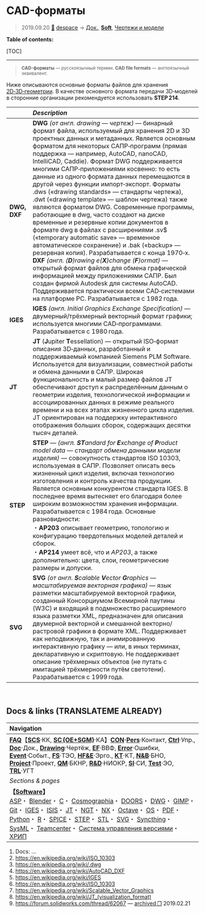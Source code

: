 # CAD-форматы
> 2019.09.20 [🚀](../index/index.md) [despace](index.md) → [Док.](doc.md), **[Soft](soft.md)**, [Чертежи и модели](drawing.md)

**Table of contents:**

[TOC]

---

> <small>**CAD-форматы** — русскоязычный термин. **CAD file formats** — англоязычный эквивалент.</small>

Ниже описываются основные форматы файлов для хранения [2D‑3D‑геометрии](drawing.md). В качестве основного формата передачи 3D‑моделей в сторонние организации рекомендуется использовать **STEP 214**.

| |*Description*|
|:-|:-|
|**DWG, DXF**|**DWG** *(от англ. drawing — чертеж)* — бинарный формат файла, используемый для хранения 2D и 3D проектных данных и метаданных. Является основным форматом для некоторых САПР‑программ (прямая поддержка — например, AutoCAD, nanoCAD, IntelliCAD, Caddie). Формат DWG поддерживается многими САПР‑приложениями косвенно: то есть данные из одного формата данных перемещаются в другой через функции импорт‑экспорт. Форматы .dws («drawing standards» — стандарты чертежа), .dwt («drawing template» — шаблон чертежа) также являются форматом DWG. Современные программы, работающие в dwg, часто создают на диске временные и резервные копии документов в формате dwg в файлах с расширениями .sv$ («temporary automatic save» — временное автоматическое сохранение) и .bak («backup» — резервная копия). Разрабатывается с конца 1970‑х.<br> **DXF** *(англ. (**D**)rawing e(**X**)change (**F**)ormat)* — открытый формат файлов для обмена графической информацией между приложениями САПР. Был создан фирмой Autodesk для системы AutoCAD. Поддерживается практически всеми CAD‑системами на платформе PC. Разрабатывается с 1982 года.|
|**IGES**|**IGES** *(англ. Initial Graphics Exchange Specification)* — двумерный/трёхмерный векторный формат графики; используется многими CAD‑программами. Разрабатывается с 1980 года.|
|**JT**|**JT** (**J**upiter **T**essellation) — открытый ISO‑формат описания 3D‑данных, разработанный и поддерживаемый компанией Siemens PLM Software. Используется для визуализации, совместной работы и обмена данными в САПР. Широкая функциональность и малый размер файлов JT обеспечивают доступ к распределённым данным о геометрии изделия, технологической информации и ассоциированных данных в режиме реального времени и на всех этапах жизненного цикла изделия. JT ориентирован на поддержку интерактивного отображения больших сборок, содержащих десятки тысяч деталей.|
|**STEP**|**STEP** — *(англ. **ST**andard for **E**xchange of **P**roduct model data — стандарт обмена данными модели изделия)* — совокупность стандартов ISO 10303, используемая в САПР. Позволяет описать весь жизненный цикл изделия, включая технологию изготовления и контроль качества продукции. Является основным конкурентом стандарта IGES. В последнее время вытесняет его благодаря более широким возможностям хранения информации. Разрабатывается с 1984 года. Основные разновидности:<br> ・**AP203** описывает геометрию, топологию и конфигурацию твердотельных моделей деталей и сборок.<br> ・**AP214** умеет всё, что и *AP203*, а также дополнительно: цвета, слои, геометрические размеры и допуски.|
|**SVG**|**SVG** *(от англ. **S**calable **V**ector **G**raphics — масштабируемая векторная графика)* — язык разметки масштабируемой векторной графики, созданный Консорциумом Всемирной паутины (W3C) и входящий в подмножество расширяемого языка разметки XML, предназначен для описания двумерной векторной и смешанной векторно/растровой графики в формате XML. Поддерживает как неподвижную, так и анимированную интерактивную графику — или, в иных терминах, декларативную и скриптовую. Не поддерживает описание трёхмерных объектов (не путать с имитацией трёхмерности путём светотени). Разрабатывается с 1999 года.|



<p style="page-break-after:always"> </p>

## Docs & links (TRANSLATEME ALREADY)
|Navigation|
|:-|
|**[FAQ](faq.md)**【**[SCS](scs.md)**·КК, **[SC (OE+SGM)](sc.md)**·КА】**[CON](contact.md)·[Pers](person.md)**·Контакт, **[Ctrl](control.md)**·Упр., **[Doc](doc.md)**·Док., **[Drawing](drawing.md)**·Чертёж, **[EF](ef.md)**·ВВФ, **[Error](error.md)**·Ошибки, **[Event](event.md)**·Событ., **[FS](fs.md)**·ТЭО, **[HF&E](hfe.md)**·Эрго., **[KT](kt.md)**·КТ, **[N&B](nnb.md)**·БНО, **[Project](project.md)**·Проект, **[QM](qm.md)**·БКНР, **[R&D](rnd.md)**·НИОКР, **[SI](si.md)**·СИ, **[Test](test.md)**·ЭО, **[TRL](trl.md)**·УГТ|
|*Sections & pages*|
|**【[Software](soft.md)】**<br> [ASP](asp.md)・ [Blender](blender.md)・ [C](plang.md)・ [Cosmographia](cosmographia.md)・ [DOORS](doors.md)・ [DWG](cad_f.md)・ [GIMP](gimp.md)・ [Git](git.md)・ [IGES](cad_f.md)・ [ISIS](isis.md)・ [JT](cad_f.md)・ [NGT](neogeography_toolkit.md)・ [NX](nx.md)・ [Octave](gnu_octave.md)・ [OS](os.md)・ [PDF](pdf.md)・ [Python](plang.md)・ [R](plang.md)・ [SPICE](spice.md)・ [STEP](cad_f.md)・ [STL](stk.md)・ [SVG](cad_f.md)・ [Syncthing](syncthing.md)・ [SysML](sysml.md)・ [Teamcenter](teamcenter.md)・ [Система управления версиями](vcs.md)・ [ХРИП](adra.md)|

   1. Docs: …
   1. <https://en.wikipedia.org/wiki/ISO_10303>
   1. <https://en.wikipedia.org/wiki/.dwg>
   1. <https://en.wikipedia.org/wiki/AutoCAD_DXF>
   1. <https://en.wikipedia.org/wiki/IGES>
   1. <https://en.wikipedia.org/wiki/ISO_10303>
   1. <https://en.wikipedia.org/wiki/Scalable_Vector_Graphics>
   1. <https://en.wikipedia.org/wiki/JT_(visualization_format)>
   1. <https://forum.solidworks.com/thread/62067> — [archived ❐](f/archive/20121117_1.pdf) 2019.02.21
